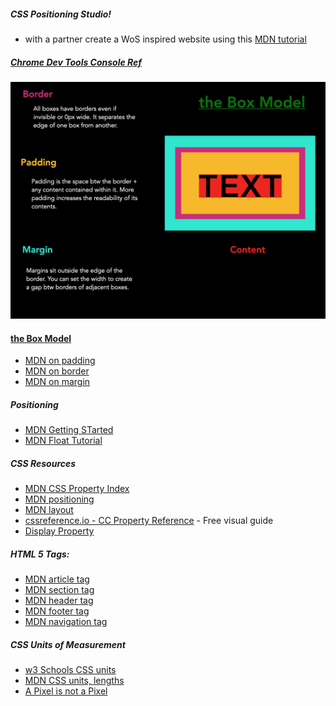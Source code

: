 ##### CSS Positioning Studio!
  * with a partner create a WoS inspired website using this [MDN tutorial](https://developer.mozilla.org/en-US/docs/Learn/CSS/CSS_layout/Positioning)

##### [Chrome Dev Tools Console Ref](https://developers.google.com/web/tools/chrome-devtools/console/reference)

![theBoxModel](boxModel.png)
#### [the Box Model](https://developer.mozilla.org/en-US/docs/Web/CSS/CSS_Box_Model/Introduction_to_the_CSS_box_model)

* [MDN on padding](https://developer.mozilla.org/en-US/docs/Web/CSS/padding)
* [MDN on border](https://developer.mozilla.org/en-US/docs/Web/CSS/border) 
* [MDN on margin](https://developer.mozilla.org/en-US/docs/Web/CSS/margin)

##### Positioning
* [MDN Getting STarted](https://developer.mozilla.org/en-US/docs/Web/CSS/position)
* [MDN Float Tutorial](https://developer.mozilla.org/en-US/docs/Learn/CSS/CSS_layout/Floats)

##### CSS Resources
* [MDN CSS Property Index](https://developer.mozilla.org/en-US/docs/Web/CSS/Reference)
* [MDN positioning](https://developer.mozilla.org/en-US/docs/Web/CSS/position)
* [MDN layout](https://developer.mozilla.org/en-US/docs/Web/CSS/Reference#layout)
* [cssreference.io - CC Property Reference](https://cssreference.io/) - Free visual guide 
* [Display Property](https://developer.mozilla.org/en-US/docs/Web/CSS/display)

##### HTML 5 Tags:
  * [MDN article tag](https://developer.mozilla.org/en-US/docs/Web/HTML/Element/article)
  * [MDN section tag ](https://developer.mozilla.org/en-US/docs/Web/HTML/Element/section)
  * [MDN header tag](https://developer.mozilla.org/en-US/docs/Web/HTML/Element/header)
  * [MDN footer tag](https://developer.mozilla.org/en-US/docs/Web/HTML/Element/footer)
  * [MDN navigation tag](https://developer.mozilla.org/en-US/docs/Web/HTML/Element/nav)

  ##### CSS Units of Measurement
* [w3 Schools CSS units](https://www.w3schools.com/cssref/css_units.asp)
* [MDN CSS units, lengths](https://developer.mozilla.org/en-US/docs/Learn/CSS/Building_blocks/Values_and_units)
* [A Pixel is not a Pixel](https://www.quirksmode.org/blog/archives/2010/04/a_pixel_is_not.html)





